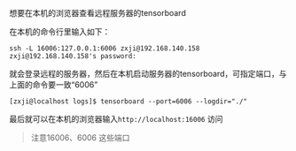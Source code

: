 想要在本机的浏览器查看远程服务器的tensorboard

在本机的命令行里输入如下：

```
ssh -L 16006:127.0.0.1:6006 zxji@192.168.140.158
zxji@192.168.140.158's password:
```

就会登录远程的服务器，然后在本机启动服务器的tensorboard，可指定端口，与上面的命令要一致“6006”

```
[zxji@localhost logs]$ tensorboard --port=6006 --logdir="./"
```

最后就可以在本机的浏览器输入`http://localhost:16006` 访问

> 注意16006、6006 这些端口